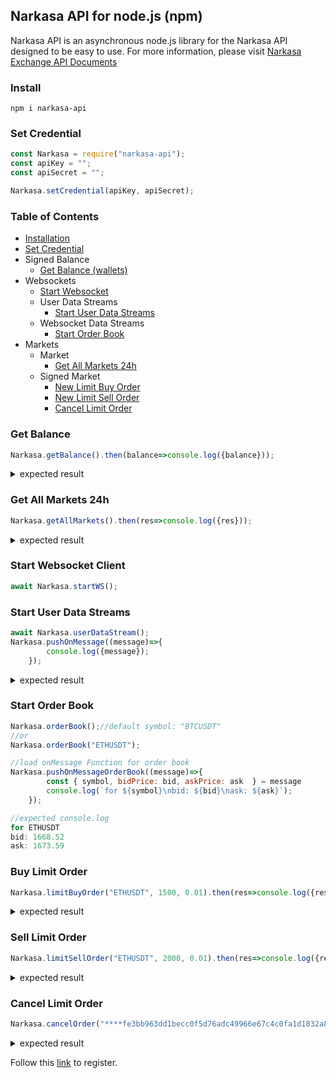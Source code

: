 ## Narkasa API for node.js (npm)
Narkasa API is an asynchronous node.js library for the Narkasa API designed to be easy to use.
For more information, please visit [Narkasa Exchange API Documents](https://apidocs.narkasa.com/)

### Install
`npm i narkasa-api`

### Set Credential
```Javascript
const Narkasa = require("narkasa-api");
const apiKey = "";
const apiSecret = "";

Narkasa.setCredential(apiKey, apiSecret);
```

### Table of Contents
- [Installation](#install)
- [Set Credential](#set-credential)
- Signed Balance
    - [Get Balance (wallets)](#get-balance)
- Websockets
    - [Start Websocket](#start-websocket-client)
    - User Data Streams
        - [Start User Data Streams](#start-user-data-streams)
    - Websocket Data Streams
        - [Start Order Book](#start-order-book)
- Markets
    - Market
        - [Get All Markets 24h](#get-all-markets-24h)
    - Signed Market
        - [New Limit Buy Order](#buy-limit-order)
        - [New Limit Sell Order](#sell-limit-order)
        - [Cancel Limit Order](#cancel-limit-order)


### Get Balance
```Javascript
Narkasa.getBalance().then(balance=>console.log({balance}));
```
<details><summary>expected result</summary>
<p>

```Javascript
{
  balance: [
    {
      symbol: 'UNI',
      total: 0.00386,
      available: 0.00386,
      reserved: 0,
      maxLength: 6
    },
    {
      symbol: '1INCH',
      total: 0,
      available: 0,
      reserved: 0,
      maxLength: 6
    },
    {
      symbol: 'TRY',
      total: 1.89079026,
      available: 1.89079026,
      reserved: 0,
      maxLength: 2
    },
    {
      symbol: 'HOT',
      total: 0,
      available: 0,
      reserved: 0,
      maxLength: 6
    },
    {
      symbol: 'ETH',
      total: 0.05043415,
      available: 0.02572115,
      reserved: 0.024713,
      maxLength: 8
    },
    {
      symbol: 'XRP',
      total: 3.02044,
      available: 3.02044,
      reserved: 0,
      maxLength: 6
    },
    {
      symbol: 'LINK',
      total: 0.001656,
      available: 0.001656,
      reserved: 0,
      maxLength: 8
    },
    {
      symbol: 'USDT',
      total: 36.269465499999995,
      available: 3.6494655,
      reserved: 32.62,
      maxLength: 6
    },
    {
      symbol: 'BTC',
      total: 9.4e-7,
      available: 9.4e-7,
      reserved: 0,
      maxLength: 8
    }
  ]
}
```

</p>
</details>

### Get All Markets 24h
```Javascript
Narkasa.getAllMarkets().then(res=>console.log({res}));
```
<details><summary>expected result</summary>
<p>

```Javascript
{
  res: [
    {
      symbol: 'BTCTRY',
      name: 'Bitcoin',
      firstSymbol: 'BTC',
      secondSymbol: 'TRY',
      changeAmount: 13969,
      changePercent: 3.32,
      last: 434497,
      firstBid: 433241,
      firstAsk: 433272,
      open: 420528,
      high: 434758,
      low: 414972,
      avg: 424965,
      volume: 3713472,
      volumeQty: 8.7383,
      openTime: 1616704025248,
      tradeCount: 1314
    },
    {
      symbol: 'HOTTRY',
      name: 'Holo',
      firstSymbol: 'HOT',
      secondSymbol: 'TRY',
      changeAmount: 0.00606,
      changePercent: 9.34,
      last: 0.07097,
      firstBid: 0.0704,
      firstAsk: 0.07095,
      open: 0.06491,
      high: 0.07615,
      low: 0.06477,
      avg: 0.0699,
      volume: 242667.3564,
      volumeQty: 3471636,
      openTime: 1616704055259,
      tradeCount: 639
    },
    {
      symbol: 'LINKTRY',
      name: 'ChainLink',
      firstSymbol: 'LINK',
      secondSymbol: 'TRY',
      changeAmount: 6.292,
      changePercent: 2.96,
      last: 218.778,
      firstBid: 217.807,
      firstAsk: 218.56,
      open: 212.486,
      high: 219.614,
      low: 203.964,
      avg: 210.074,
      volume: 345622.148,
      volumeQty: 1645.24,
      openTime: 1616704027248,
      tradeCount: 1478
    },
    {
      symbol: 'ETHTRY',
      name: 'Ethereum',
      firstSymbol: 'ETH',
      secondSymbol: 'TRY',
      changeAmount: 435.96,
      changePercent: 3.37,
      last: 13368.03,
      firstBid: 13358.05,
      firstAsk: 13377.37,
      open: 12932.07,
      high: 13434.73,
      low: 12743.85,
      avg: 13084.3,
      volume: 576906.41,
      volumeQty: 44.0915,
      openTime: 1616704051258,
      tradeCount: 743
    },
    {
      symbol: 'XRPTRY',
      name: 'Ripple',
      firstSymbol: 'XRP',
      secondSymbol: 'TRY',
      changeAmount: 0.253,
      changePercent: 6.03,
      last: 4.446,
      firstBid: 4.446,
      firstAsk: 4.483,
      open: 4.193,
      high: 4.704,
      low: 4.068,
      avg: 4.326,
      volume: 727081.419,
      volumeQty: 168072.45,
      openTime: 1616704005239,
      tradeCount: 1633
    },
    {
      symbol: 'UNITRY',
      name: 'Uniswap',
      firstSymbol: 'UNI',
      secondSymbol: 'TRY',
      changeAmount: 11.978,
      changePercent: 5.47,
      last: 231.006,
      firstBid: 226.681,
      firstAsk: 230.068,
      open: 219.028,
      high: 233.654,
      low: 210.74,
      avg: 221.963,
      volume: 203444.627,
      volumeQty: 916.57,
      openTime: 1616704031248,
      tradeCount: 490
    },
    {
      symbol: 'USDTTRY',
      name: 'Tether',
      firstSymbol: 'USDT',
      secondSymbol: 'TRY',
      changeAmount: -0.043,
      changePercent: -0.53,
      last: 8.014,
      firstBid: 8.014,
      firstAsk: 8.034,
      open: 8.057,
      high: 8.11,
      low: 7.967,
      avg: 8.037,
      volume: 1560246.841,
      volumeQty: 194132.99,
      openTime: 1616703757049,
      tradeCount: 1740
    },
    {
      symbol: '1INCHUSDT',
      name: '1inch',
      firstSymbol: '1INCH',
      secondSymbol: 'USDT',
      changeAmount: 0.2096,
      changePercent: 5.62,
      last: 3.9373,
      firstBid: 3.9189,
      firstAsk: 3.9762,
      open: 3.7277,
      high: 3.997,
      low: 3.7131,
      avg: 3.8533,
      volume: 1619.1567,
      volumeQty: 420.2,
      openTime: 1616704061261,
      tradeCount: 47
    },
    {
      symbol: 'HOTUSDT',
      name: 'Holo',
      firstSymbol: 'HOT',
      secondSymbol: 'USDT',
      changeAmount: 0.0007549,
      changePercent: 9.42,
      last: 0.0087709,
      firstBid: 0.0087572,
      firstAsk: 0.0088192,
      open: 0.008016,
      high: 0.009208,
      low: 0.008016,
      avg: 0.0086111,
      volume: 11063.9460017,
      volumeQty: 1284847,
      openTime: 1616704057260,
      tradeCount: 284
    },
    {
      symbol: 'ETHUSDT',
      name: 'Ethereum',
      firstSymbol: 'ETH',
      secondSymbol: 'USDT',
      changeAmount: 59.62,
      changePercent: 3.72,
      last: 1661.87,
      firstBid: 1662.65,
      firstAsk: 1668.86,
      open: 1602.25,
      high: 1678.74,
      low: 1578.77,
      avg: 1627.99,
      volume: 76902.83,
      volumeQty: 47.2379,
      openTime: 1616704055259,
      tradeCount: 4623
    },
    {
      symbol: 'BTCUSDT',
      name: 'Bitcoin',
      firstSymbol: 'BTC',
      secondSymbol: 'USDT',
      changeAmount: 1748.76,
      changePercent: 3.35,
      last: 53963.13,
      firstBid: 53935.71,
      firstAsk: 53949.94,
      open: 52214.37,
      high: 54250.61,
      low: 51265.46,
      avg: 52871.35,
      volume: 637401.13,
      volumeQty: 12.0557,
      openTime: 1616704061261,
      tradeCount: 7776
    },
    {
      symbol: 'XRPUSDT',
      name: 'Ripple',
      firstSymbol: 'XRP',
      secondSymbol: 'USDT',
      changeAmount: 0.04271,
      changePercent: 8.25,
      last: 0.56017,
      firstBid: 0.55415,
      firstAsk: 0.55846,
      open: 0.51746,
      high: 0.57563,
      low: 0.50644,
      avg: 0.53858,
      volume: 34726.66896,
      volumeQty: 64478.2,
      openTime: 1616704021241,
      tradeCount: 1307
    },
    {
      symbol: '1INCHTRY',
      name: '1inch',
      firstSymbol: '1INCH',
      secondSymbol: 'TRY',
      changeAmount: 2.184,
      changePercent: 7.33,
      last: 31.972,
      firstBid: 31.519,
      firstAsk: 31.992,
      open: 29.788,
      high: 32.338,
      low: 29.412,
      avg: 31.053,
      volume: 187854.813,
      volumeQty: 6049.49,
      openTime: 1616704053258,
      tradeCount: 691
    },
    {
      symbol: 'LINKUSDT',
      name: 'ChainLink',
      firstSymbol: 'LINK',
      secondSymbol: 'USDT',
      changeAmount: 0.7204,
      changePercent: 2.72,
      last: 27.1938,
      firstBid: 27.1343,
      firstAsk: 27.2112,
      open: 26.4734,
      high: 27.356,
      low: 25.3589,
      avg: 26.148,
      volume: 51722.8358,
      volumeQty: 1978.08,
      openTime: 1616704063261,
      tradeCount: 1016
    },
    {
      symbol: 'UNIUSDT',
      name: 'Uniswap',
      firstSymbol: 'UNI',
      secondSymbol: 'USDT',
      changeAmount: 1.1743,
      changePercent: 4.31,
      last: 28.4298,
      firstBid: 28.243,
      firstAsk: 28.7496,
      open: 27.2555,
      high: 28.7745,
      low: 26.2849,
      avg: 27.6079,
      volume: 3290.3095,
      volumeQty: 119.18,
      openTime: 1616702644198,
      tradeCount: 82
    }
  ]
}
```

</p>
</details>

### Start Websocket Client
```Javascript
await Narkasa.startWS();
```

### Start User Data Streams
```Javascript
await Narkasa.userDataStream();
Narkasa.pushOnMessage((message)=>{
        console.log({message});
    });
```
<details><summary>expected result</summary>
<p>

```Javascript
{
  message: {
    type: 'orderUpdate',
    order: {
      orderId: '*******',
      status: 'CANCELLED',
      market: 'ETHUSDT',
      orderType: 0,
      side: 0,
      price: 1500,
      amount: 0.01,
      filledAmount: 0,
      stopPrice: 0,
      time: 1616789285342
    }
  }
}
{
  message: { type: 'reservedUpdate', symbol: 'USDT', reserved: 33.24 }
}
{
  message: { type: 'balanceUpdate', symbol: 'USDT', available: 22.22 }
}
```

</p>
</details>

### Start Order Book
```Javascript
Narkasa.orderBook();//default symbol: "BTCUSDT"
//or
Narkasa.orderBook("ETHUSDT");

//load onMessage Function for order book
Narkasa.pushOnMessageOrderBook((message)=>{
        const { symbol, bidPrice: bid, askPrice: ask  } = message
        console.log(`for ${symbol}\nbid: ${bid}\nask: ${ask}`);
    });
```
```Javascript
//expected console.log
for ETHUSDT
bid: 1668.52
ask: 1673.59
```

### Buy Limit Order
```Javascript
Narkasa.limitBuyOrder("ETHUSDT", 1500, 0.01).then(res=>console.log({res}));
```
<details><summary>expected result</summary>
<p>

```Javascript
{
  res: {
    status: 'NEW',
    orderId: '****',
    market: 'ETHUSDT',
    orderType: 'LIMIT',
    side: 'BUY',
    price: 1500,
    amount: 0.01,
    filledAmount: 0,
    time: 1616790209584
  }
}
```

</p>
</details>

### Sell Limit Order
```Javascript
Narkasa.limitSellOrder("ETHUSDT", 2000, 0.01).then(res=>console.log({res}));
```
<details><summary>expected result</summary>
<p>

```Javascript
{
  res: {
    status: 'NEW',
    orderId: '****',
    market: 'ETHUSDT',
    orderType: 'LIMIT',
    side: 'SELL',
    price: 2000,
    amount: 0.01,
    filledAmount: 0,
    time: 1616790209584
  }
}
```

</p>
</details>

### Cancel Limit Order
```Javascript
Narkasa.cancelOrder("****fe3bb963dd1becc0f5d76adc49966e67c4c0fa1d1832a8ae49ae07eb93cce3e0****").then(res=>console.log({res}));
```
<details><summary>expected result</summary>
<p>

```Javascript
{
  res: {
    market: 'ETHUSDT',
    price: 2000,
    targetPrice: 0,
    amount: 0.01,
    filledAmount: 0,
    side: 1,
    time: 1617021170844,
    orderType: 0,
    orderId: '****fe3bb963dd1becc0f5d76adc49966e67c4c0fa1d1832a8ae49ae07eb93cce3e0****'
  }
}
```

</p>
</details>


Follow this [link](https://narkasa.com/register?ref=20202738) to register.
